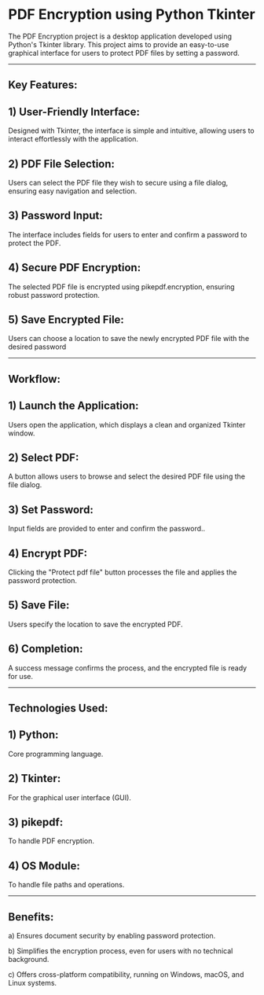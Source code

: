 # PDF Encryption using Python Tkinter
The PDF Encryption  project is a desktop application developed using Python's Tkinter library. This project aims to provide an easy-to-use graphical interface for users to protect PDF files by setting a password.
________________________________________
## Key Features:

## 1)	User-Friendly Interface:

Designed with Tkinter, the interface is simple and intuitive, allowing users to interact effortlessly with the application.

## 2)	PDF File Selection:

Users can select the PDF file they wish to secure using a file dialog, ensuring easy navigation and selection.

## 3)	Password Input:

The interface includes fields for users to enter and confirm a password to protect the PDF.

## 4)	Secure PDF Encryption:

The selected PDF file is encrypted using pikepdf.encryption, ensuring robust password protection.

## 5)	Save Encrypted File:

Users can choose a location to save the newly encrypted PDF file with the desired password
________________________________________
## Workflow:

## 1)	Launch the Application: 

Users open the application, which displays a clean and organized Tkinter window.

## 2)	Select PDF:

A button allows users to browse and select the desired PDF file using the file dialog.

## 3)	Set Password:

Input fields are provided to enter and confirm the password..

## 4) Encrypt PDF: 

Clicking the "Protect pdf file" button processes the file and applies the password protection.

## 5) Save File:

Users specify the location to save the encrypted PDF.

## 6) Completion:

A success message confirms the process, and the encrypted file is ready for use.
________________________________________
## Technologies Used:

## 1)	Python:

Core programming language.

## 2)	Tkinter:

For the graphical user interface (GUI).

## 3)	pikepdf: 

To handle PDF encryption.

## 4)	OS Module:

To handle file paths and operations.
________________________________________
## Benefits:

a)	Ensures document security by enabling password protection.

b)	Simplifies the encryption process, even for users with no technical background.

c)	Offers cross-platform compatibility, running on Windows, macOS, and Linux systems.

